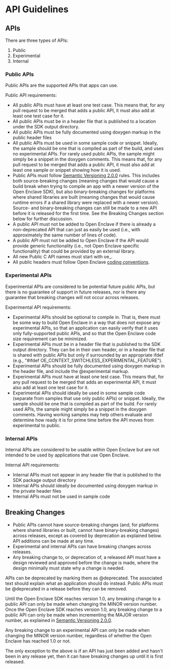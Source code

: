 # API Guidelines

## APIs

There are three types of APIs: 

1. Public
2. Experimental
3. Internal

### Public APIs

Public APIs are the supported APIs that apps can use. 

Public API requirements: 

* All public APIs must have at least one test case. This means that, for any
  pull request to be merged that adds a public API, it must also add at least
  one test case for it.
* All public APIs must be in a header file that is published to a location under the SDK output directory.
* All public APIs must be fully documented using doxygen markup in the public header files
* All public APIs must be used in some sample code or snippet. Ideally, the sample
  should be one that is compiled as part of the build, and uses no experimental APIs. For rarely 
  used public APIs, the sample might simply be a snippet in the doxygen comments.
  This means that, for any pull request to be merged that adds a public API,
  it must also add at least one sample or snippet showing how it is used.
* Public APIs must follow [Semantic Versioning 2.0.0](https://semver.org/spec/v2.0.0.html)
  rules.  This includes both source-breaking changes (meaning changes that
  would cause a build break when trying to compile an app with a newer
  version of the Open Enclave SDK), but also binary-breaking changes
  for platforms where shared libraries are built (meaning changes
  that would cause runtime errors if a shared library were replaced
  with a newer version). Source- and binary-breaking changes can still
  be made to a new 
  API before it is released for the first time.  See the Breaking Changes section below for further discussion.
* A public API must not be added to Open Enclave if there is already a non-deprecated API that can just 
  as easily be used (i.e., with approximately the same number of lines of code).
* A public API must not be added to Open Enclave if the API would provide generic functionality
  (i.e., not Open Enclave specific functionality) that could be provided by an external library.
* All new Public C API names must start with oe_.
* All public headers must follow Open Enclave [coding conventions](DevelopmentGuide.md).

### Experimental APIs

Experimental APIs are considered to be potential future public APIs, but there is no guarantee 
of support in future releases, nor is there any guarantee that breaking changes will not occur 
across releases. 

Experimental API requirements: 

* Experimental APIs should be optional to compile in. That is, there must be some way to build
  Open Enclave in a way that does not expose any experimental APIs, so that an application
  can easily verify that it uses only fully-supported public APIs, and so that the Open Enclave
  code size requirement can be minimized.
* Experimental APIs must be in a header file that is published to the SDK output directory. They
  can be in their own header, or in a header file that is shared with public APIs but only
  if surrounded by an appropriate ifdef (e.g., "#ifdef OE\_CONTEXT\_SWITCHLESS\_EXPERIMENTAL\_FEATURE").
* Experimental APIs should be fully documented using doxygen markup in the header file, and include the @experimental markup.
* Experimental APIs must have at least one test case. This means that, for any
  pull request to be merged that adds an experimental API, it must also add at
  least one test case for it.
* Experimental APIs should ideally be used in some sample code (separate from samples that
  use only public APIs) or snippet. Ideally, the sample should be one that is compiled as part
  of the build. For rarely used APIs, the sample might simply be a snippet in the doxygen
  comments. Having working samples may help others evaluate and determine how ready it is for
  prime time before the API moves from experimental to public.

### Internal APIs

Internal APIs are considered to be usable within Open Enclave but are not intended to be
used by applications that use Open Enclave. 

Internal API requirements: 

* Internal APIs must not appear in any header file that is published to the SDK package output directory
* Internal APIs should ideally be documented using doxygen markup in the private header files
* Internal APIs must not be used in sample code

## Breaking Changes

* Public APIs cannot have source-breaking changes (and, for platforms where shared libraries or built,
  cannot have binary-breaking changes) across releases, except as covered by deprecation as explained
  below. API additions can be made at any time.
* Experimental and internal APIs can have breaking changes across releases.
* Any breaking change to, or deprecation of, a released API must have a design
  reviewed and approved before the change is made, where the design minimally
  must state why a change is needed.

APIs can be deprecated by marking them as @deprecated. The associated text should explain what
an application should do instead. Public APIs must be @deprecated in a release before they can be
removed.

Until the Open Enclave SDK reaches version 1.0, any breaking change to a public
API can only be made when changing the MINOR version number.  Once the
Open Enclave SDK reaches version 1.0, any breaking change to a public API
can only be made when incrementing the MAJOR version number, as explained in
[Semantic Versioning 2.0.0](https://semver.org/spec/v2.0.0.html).

Any breaking change to an experimental API can only be made when changing
the MINOR version number, regardless of whether the Open Enclave has reached
1.0 or not.

The only exception to the above is if an API has just been added and hasn't
been in any release yet, then it can have breaking changes up until it is
first released.
